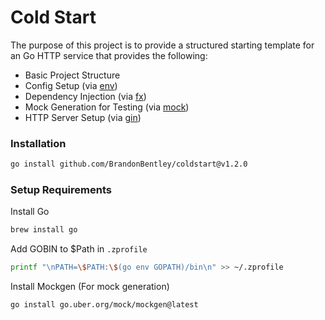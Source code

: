 # Cold Start
The purpose of this project is to provide a structured starting template for an Go HTTP service that provides the following:
- Basic Project Structure
- Config Setup (via [env](https://github.com/caarlos0/env))
- Dependency Injection (via [fx](https://go.uber.org/fx))
- Mock Generation for Testing (via [mock](https://go.uber.org/mock))
- HTTP Server Setup (via [gin](https://github.com/gin-gonic/gin))


### Installation
``` bash
go install github.com/BrandonBentley/coldstart@v1.2.0
```

### Setup Requirements

Install Go
``` bash
brew install go
```

Add GOBIN to $Path in `.zprofile`
``` bash
printf "\nPATH=\$PATH:\$(go env GOPATH)/bin\n" >> ~/.zprofile
```

Install Mockgen (For mock generation)
``` bash
go install go.uber.org/mock/mockgen@latest
```
